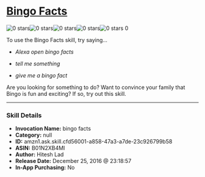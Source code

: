 # [Bingo Facts](http://alexa.amazon.com/#skills/amzn1.ask.skill.cfd56001-a858-47a3-a7de-23c926799b58)
![0 stars](../../images/ic_star_border_black_18dp_1x.png)![0 stars](../../images/ic_star_border_black_18dp_1x.png)![0 stars](../../images/ic_star_border_black_18dp_1x.png)![0 stars](../../images/ic_star_border_black_18dp_1x.png)![0 stars](../../images/ic_star_border_black_18dp_1x.png) 0

To use the Bingo Facts skill, try saying...

* *Alexa open bingo facts*

* *tell me something*

* *give me a bingo fact*

Are you looking for something to do?  Want to convince your family that Bingo is fun and exciting?  If so, try out this skill.

***

### Skill Details

* **Invocation Name:** bingo facts
* **Category:** null
* **ID:** amzn1.ask.skill.cfd56001-a858-47a3-a7de-23c926799b58
* **ASIN:** B01N2XB4MI
* **Author:** Hitesh Lad
* **Release Date:** December 25, 2016 @ 23:18:57
* **In-App Purchasing:** No
